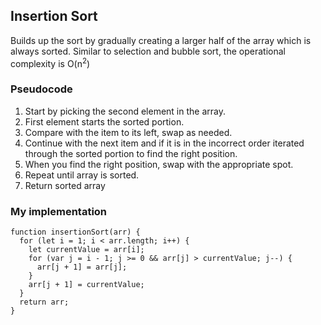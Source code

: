 <h2>Insertion Sort</h2>

<p>Builds up the sort by gradually creating a larger half of the array which is always sorted.  Similar to selection and bubble sort, the operational complexity is O(n<sup>2</sup>)
</p>

<h3>Pseudocode</h3>

<ol>
<li>Start by picking the second element in the array.</li>
<li>First element starts the sorted portion.</li>
<li>Compare with the item to its left, swap as needed.</li>
<li>Continue with the next item and if it is in the incorrect order iterated through the sorted portion to find the right position.</li>
<li>When you find the right position, swap with the appropriate spot.</li>
<li>Repeat until array is sorted.</li>
<li>Return sorted array</li>
</ol>

<h3>My implementation</h3>

```
function insertionSort(arr) {
  for (let i = 1; i < arr.length; i++) {
    let currentValue = arr[i];
    for (var j = i - 1; j >= 0 && arr[j] > currentValue; j--) {
      arr[j + 1] = arr[j];
    }
    arr[j + 1] = currentValue;
  }
  return arr;
}

```
